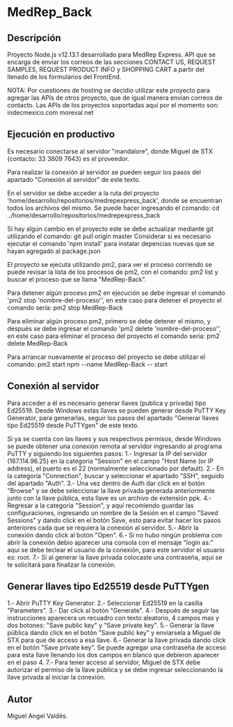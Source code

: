 MedRep_Back
===========

Descripción
-----------
Proyecto Node.js v12.13.1 desarrollado para MedRep Express.
API que se encarga de enviar los correos de las secciones CONTACT US, REQUEST SAMPLES, REQUEST PRODUCT INFO y SHOPPING CART a partir del llenado de los formularios del FrontEnd.

NOTA:
Por cuestiones de hosting se decidio utilizar este proyecto para agregar las APIs de otros proyecto, que de igual manera envian correos de contacto. Las APIs de los proyectos soportadas aquí por el momento son:
indecmexico.com
moreval.net

Ejecución en productivo
-----------------------
Es necesario conectarse al servidor "mandalore", donde Miguel de STX (contacto: 33 3809 7643) es el proveedor.

Para realizar la conexión al servidor se pueden seguir los pasos del apartado "Conexión al servidor" de este texto.

En el servidor se debe acceder a la ruta del proyecto 'home/desarrollo/repositorios/medrepexpress_back', donde se encuentran todos los archivos del mismo. Se puede hacer ingresando el comando:
	cd ../home/desarrollo/repositorios/medrepexpress_back

Si hay algún cambio en el proyecto este se debe actualizar mediante git utilizando el comando:
	git pull origin master
Considerar si es necesario ejecutar el comando 'npm install' para instalar depencias nuevas que se hayan agregado al package.json

El proyecto se ejecuta utilizando pm2, para ver el proceso corriendo se puede revisar la lista de los procesos de pm2, con el comando:
	pm2 list
y buscar el proceso que se llama "MedRep-Back".

Para detener algún proceso pm2 en ejecución se debe ingresar el comando 'pm2 stop 'nombre-del-proceso'', en este caso para detener el proyecto el comando sería:
	pm2 stop MedRep-Back

Para eliminar algún proceso pm2, primero se debe detener el mismo, y después se debe ingresar el comando 'pm2 delete 'nombre-del-proceso'', en este caso para eliminar el proceso del proyecto el comando sería:
	pm2 delete MedRep-Back

Para arrancar nuevamente el proceso del proyecto se debe utilizar el comando:
	pm2 start npm --name MedRep-Back -- start


Conexión al servidor
--------------------

Para acceder a él es necesario generar llaves (publica y privada) tipo Ed25519. Desde Windows estas llaves se pueden generar desde PuTTY Key Generator, para generarlas, seguir los pasos del apartado "Generar llaves tipo Ed25519 desde PuTTYgen" de este texto.

Si ya se cuenta con las llaves y sus respectivos permisos, desde Windows se puede obtener una conexión remota al servidor ingresando al programa PuTTY y siguiendo los siguientes pasos:
1.- Ingresar la IP del servidor (167.114.96.25) en la categoría "Session" en el campo "Host Name (or IP address), el puerto es el 22 (normalmente seleccionado por default).
2.- En la categoría "Connection", buscar y seleccionar el apartado "SSH", seguido del apartado "Auth".
3.- Una vez dentro de Auth dar click en el botón "Browse" y se debe seleccionar la llave privada generada anteriormente junto con la llave pública, esta llave es un archivo de extensión ppk.
4.- Regresar a la categoría "Session", y aquí recomiendo guardar las configuraciones, ingresando un nombre de la Sesión en el campo "Saved Sessions" y dando click en el botón Save, esto para evitar hacer los pasos anteriores cada que se requiera la conexión al servidor.
5.- Abrir la conexión dando click al botón "Open".
6.- Si no hubo ningún problema con abrir la conexión debio aparecer una consola con el mensaje "login as:" aquí se debe teclear el usuario de la conexión, para este servidor el usuario es: root.
7.- Si al generar la llave privada colocaste una contraseña, aquí se te solicitará para finalizar la conexión.


Generar llaves tipo Ed25519 desde PuTTYgen
------------------------------------------

1.- Abrir PuTTY Key Generator.
2.- Seleccionar Ed25519 en la casilla "Parameters".
3.- Dar click al botón "Generate".
4.- Después de seguir las instrucciones aparecera un recuadro con texto aleatorio, 4 campos mas y dos botones: "Save public key" y "Save private key".
5.- Generar la llave pública dando click en el botón "Save public key" y enviarsela a Miguel de STX para que de acceso a esa llave.
6.- Generar la llave privada dando click en el botón "Save private key". Se puede agregar una contraseña de acceso para esta llave llenando los dos campos en blanco que debieron aparecer en el paso 4.
7.- Para tener acceso al servidor, Miguel de STX debe autorizar el permiso de la llave pública y se debe ingresar seleccionando la llave privada al iniciar la conexión.


Autor
-----
Miguel Angel Valdés.
